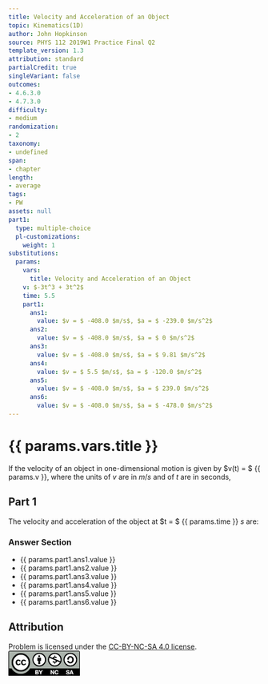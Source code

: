 ```yaml
---
title: Velocity and Acceleration of an Object
topic: Kinematics(1D)
author: John Hopkinson
source: PHYS 112 2019W1 Practice Final Q2
template_version: 1.3
attribution: standard
partialCredit: true
singleVariant: false
outcomes:
- 4.6.3.0
- 4.7.3.0
difficulty:
- medium
randomization:
- 2
taxonomy:
- undefined
span:
- chapter
length:
- average
tags:
- PW
assets: null
part1:
  type: multiple-choice
  pl-customizations:
    weight: 1
substitutions:
  params:
    vars:
      title: Velocity and Acceleration of an Object
    v: $-3t^3 + 3t^2$
    time: 5.5
    part1:
      ans1:
        value: $v = $ -408.0 $m/s$, $a = $ -239.0 $m/s^2$
      ans2:
        value: $v = $ -408.0 $m/s$, $a = $ 0 $m/s^2$
      ans3:
        value: $v = $ -408.0 $m/s$, $a = $ 9.81 $m/s^2$
      ans4:
        value: $v = $ 5.5 $m/s$, $a = $ -120.0 $m/s^2$
      ans5:
        value: $v = $ -408.0 $m/s$, $a = $ 239.0 $m/s^2$
      ans6:
        value: $v = $ -408.0 $m/s$, $a = $ -478.0 $m/s^2$
---
```

# {{ params.vars.title }}
If the velocity of an object in one-dimensional motion is given by $v(t) = $ {{ params.v }}, where the units of $v$ are in $m/s$ and of $t$ are in seconds,

## Part 1

The velocity and acceleration of the object at $t = $ {{ params.time }} $s$ are:

### Answer Section

- {{ params.part1.ans1.value }}
- {{ params.part1.ans2.value }}
- {{ params.part1.ans3.value }}
- {{ params.part1.ans4.value }}
- {{ params.part1.ans5.value }}
- {{ params.part1.ans6.value }}

## Attribution

Problem is licensed under the [CC-BY-NC-SA 4.0 license](https://creativecommons.org/licenses/by-nc-sa/4.0/).<br> ![The Creative Commons 4.0 license requiring attribution-BY, non-commercial-NC, and share-alike-SA license.](https://raw.githubusercontent.com/firasm/bits/master/by-nc-sa.png)